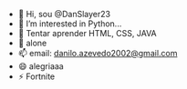 - 👋 Hi, sou @DanSlayer23
- 👀 I’m interested in Python...
- 🌱 Tentar aprender HTML, CSS, JAVA 
- 💞 alone
- 📫 email: danilo.azevedo2002@gmail.com
- 😄 alegriaaa
- ⚡ Fortnite

<!---
DanSlayer23/DanSlayer23 is a ✨ special ✨ repository because its `README.md` (this file) appears on your GitHub profile.
You can click the Preview link to take a look at your changes.
--->
